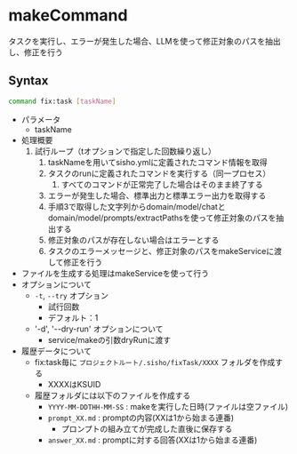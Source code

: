 # makeCommand

タスクを実行し、エラーが発生した場合、LLMを使って修正対象のパスを抽出し、修正を行う



## Syntax

```bash
command fix:task [taskName]
```

* パラメータ
  * taskName
* 処理概要
  1. 試行ループ（tオプションで指定した回数繰り返し）
     1. taskNameを用いてsisho.ymlに定義されたコマンド情報を取得
     2. タスクのrunに定義されたコマンドを実行する（同一プロセス）
        1. すべてのコマンドが正常完了した場合はそのまま終了する
     3. エラーが発生した場合、標準出力と標準エラー出力を取得する
     4. 手順3で取得した文字列からdomain/model/chatとdomain/model/prompts/extractPathsを使って修正対象のパスを抽出する
     5. 修正対象のパスが存在しない場合はエラーとする
     6. タスクのエラーメッセージと、修正対象のパスをmakeServiceに渡して修正を行う
* ファイルを生成する処理はmakeServiceを使って行う
* オプションについて
    * `-t`, `--try` オプション
      * 試行回数
      * デフォルト：1
    * '-d', '--dry-run' オプションについて
      * service/makeの引数dryRunに渡す
* 履歴データについて
    * fix:task毎に `プロジェクトルート/.sisho/fixTask/XXXX` フォルダを作成する
        * XXXXはKSUID
    * 履歴フォルダには以下のファイルを作成する
        * `YYYY-MM-DDTHH-MM-SS` : makeを実行した日時(ファイルは空ファイル)
        * `prompt_XX.md` : promptの内容(XXは1から始まる連番)
            * プロンプトの組み立てが完成した直後に保存する
        * `answer_XX.md` : promptに対する回答(XXは1から始まる連番)